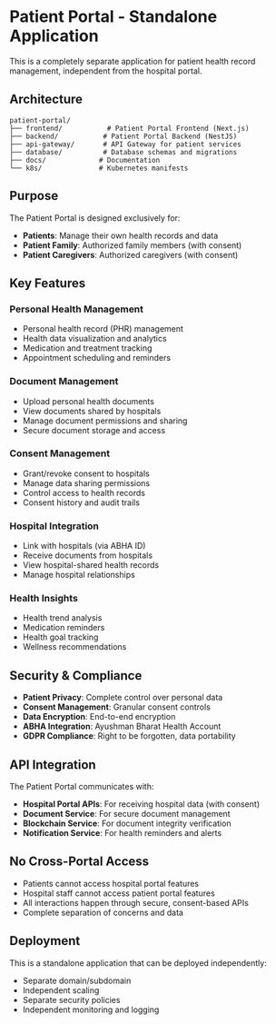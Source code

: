 # Patient Portal - Standalone Application

This is a completely separate application for patient health record management, independent from the hospital portal.

## Architecture

```
patient-portal/
├── frontend/           # Patient Portal Frontend (Next.js)
├── backend/           # Patient Portal Backend (NestJS)
├── api-gateway/       # API Gateway for patient services
├── database/          # Database schemas and migrations
├── docs/             # Documentation
└── k8s/              # Kubernetes manifests
```

## Purpose

The Patient Portal is designed exclusively for:
- **Patients**: Manage their own health records and data
- **Patient Family**: Authorized family members (with consent)
- **Patient Caregivers**: Authorized caregivers (with consent)

## Key Features

### Personal Health Management
- Personal health record (PHR) management
- Health data visualization and analytics
- Medication and treatment tracking
- Appointment scheduling and reminders

### Document Management
- Upload personal health documents
- View documents shared by hospitals
- Manage document permissions and sharing
- Secure document storage and access

### Consent Management
- Grant/revoke consent to hospitals
- Manage data sharing permissions
- Control access to health records
- Consent history and audit trails

### Hospital Integration
- Link with hospitals (via ABHA ID)
- Receive documents from hospitals
- View hospital-shared health records
- Manage hospital relationships

### Health Insights
- Health trend analysis
- Medication reminders
- Health goal tracking
- Wellness recommendations

## Security & Compliance

- **Patient Privacy**: Complete control over personal data
- **Consent Management**: Granular consent controls
- **Data Encryption**: End-to-end encryption
- **ABHA Integration**: Ayushman Bharat Health Account
- **GDPR Compliance**: Right to be forgotten, data portability

## API Integration

The Patient Portal communicates with:
- **Hospital Portal APIs**: For receiving hospital data (with consent)
- **Document Service**: For secure document management
- **Blockchain Service**: For document integrity verification
- **Notification Service**: For health reminders and alerts

## No Cross-Portal Access

- Patients cannot access hospital portal features
- Hospital staff cannot access patient portal features
- All interactions happen through secure, consent-based APIs
- Complete separation of concerns and data

## Deployment

This is a standalone application that can be deployed independently:
- Separate domain/subdomain
- Independent scaling
- Separate security policies
- Independent monitoring and logging
